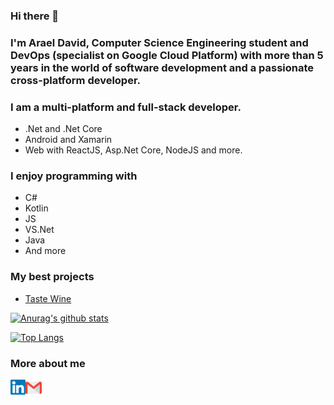 ### Hi there 👋
### I'm Arael David, Computer Science Engineering student and DevOps (specialist on Google Cloud Platform) with more than 5 years in the world of software development and a passionate cross-platform developer. 

### I am a multi-platform and full-stack developer.
- .Net and .Net Core
- Android and Xamarin
- Web with ReactJS, Asp.Net Core, NodeJS and more.

### I enjoy programming with
- C#
- Kotlin
- JS
- VS.Net
- Java
- And more

### My best projects
- [Taste Wine](https://github.com/cl8dep/TasteWine)

[![Anurag's github stats](https://github-readme-stats.vercel.app/api?username=cl8dep&show_icons=true&count_private=true)](https://github.com/anuraghazra/github-readme-stats)

[![Top Langs](https://github-readme-stats.vercel.app/api/top-langs/?username=cl8dep&layout=compact)](https://github.com/anuraghazra/github-readme-stats)

### More about me
<a href="https://in.linkedin.com/in/cl8dep" target="_blank">
  <img align="left" alt="Linkedin" width="24px" src="https://github.com/cl8dep/cl8dep/blob/master/Assets/Linkedin.svg" />
</a>
<a href="mailto:cl8dep@gmail.com" target="_blank">
  <img align="left" alt="Gmail" width="26px" src="https://github.com/cl8dep/cl8dep/blob/master/Assets/Gmail.svg" />
</a>
